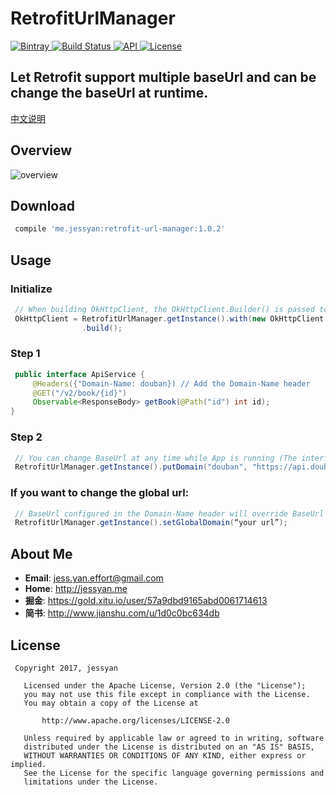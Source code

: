 # RetrofitUrlManager
[ ![Bintray](https://img.shields.io/badge/bintray-v1.0.2-brightgreen.svg) ](https://bintray.com/jessyancoding/maven/retrofit-url-manager/1.0.2/link)
[ ![Build Status](https://travis-ci.org/JessYanCoding/RetrofitUrlManager.svg?branch=master) ](https://travis-ci.org/JessYanCoding/RetrofitUrlManager)
[ ![API](https://img.shields.io/badge/API-9%2B-blue.svg?style=flat-square) ](https://developer.android.com/about/versions/android-2.3.html)
[ ![License](http://img.shields.io/badge/License-Apache%202.0-blue.svg?style=flat-square) ](http://www.apache.org/licenses/LICENSE-2.0)

## Let Retrofit support multiple baseUrl and can be change the baseUrl at runtime.

[中文说明](README-zh.md)

## Overview
![overview](art/overview.gif)

## Download
``` gradle
 compile 'me.jessyan:retrofit-url-manager:1.0.2'
```

## Usage
### Initialize
``` java
 // When building OkHttpClient, the OkHttpClient.Builder() is passed to the with() method to initialize the configuration
 OkHttpClient = RetrofitUrlManager.getInstance().with(new OkHttpClient.Builder())
                .build();
```

### Step 1
``` java
 public interface ApiService {
     @Headers({"Domain-Name: douban}) // Add the Domain-Name header
     @GET("/v2/book/{id}")
     Observable<ResponseBody> getBook(@Path("id") int id);
}

```

### Step 2
``` java
 // You can change BaseUrl at any time while App is running (The interface that declared the Domain-Name header)
 RetrofitUrlManager.getInstance().putDomain("douban", "https://api.douban.com");
```

### If you want to change the global url:
```java
 // BaseUrl configured in the Domain-Name header will override BaseUrl in the global setting
 RetrofitUrlManager.getInstance().setGlobalDomain(“your url”);

```

## About Me
* **Email**: <jess.yan.effort@gmail.com>
* **Home**: <http://jessyan.me>
* **掘金**: <https://gold.xitu.io/user/57a9dbd9165abd0061714613>
* **简书**: <http://www.jianshu.com/u/1d0c0bc634db>

## License
```
 Copyright 2017, jessyan

   Licensed under the Apache License, Version 2.0 (the "License");
   you may not use this file except in compliance with the License.
   You may obtain a copy of the License at

       http://www.apache.org/licenses/LICENSE-2.0

   Unless required by applicable law or agreed to in writing, software
   distributed under the License is distributed on an "AS IS" BASIS,
   WITHOUT WARRANTIES OR CONDITIONS OF ANY KIND, either express or implied.
   See the License for the specific language governing permissions and
   limitations under the License.
```